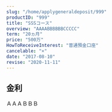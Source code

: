 ```yaml
---
slug: "/home/applygeneraldeposit/999"
productID: "999"
title: "SSSコース"
overview: "AAAABBBBBBCCCCC"
term: "20ヵ月"
price: "500万"
HowToReceiveInterest: "普通預金口座"
cancelable: "×"
date: "2017-08-10"
revise: "2020-11-11"
---
```


## 金利

ＡＡＡＢＢＢ
